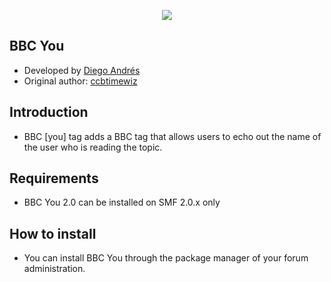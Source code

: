  <p align="center">
    <img src="https://smftricks.com/logos/logo.png">
 </p>

## BBC You
* Developed by [Diego Andrés](https://github.com/DiegoAndresCortes)
* Original author: [ccbtimewiz](https://www.simplemachines.org/community/index.php?action=profile;u=111571)

## Introduction
* BBC [you] tag adds a BBC tag that allows users to echo out the name of the user who is reading the topic.

## Requirements
* BBC You 2.0 can be installed on SMF 2.0.x only

## How to install
* You can install BBC You through the package manager of your forum administration.

